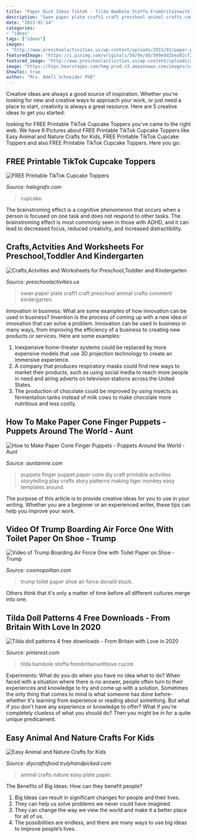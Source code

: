 ```yaml
---
title: "Paper Duck Ideas Tiktok - Tilda Bambole Stoffa Frombritainwithlove Cucire"
description: "Swan paper plate craft1 craft preschool animal crafts comment kindergarten"
date: "2023-01-14"
categories:
- "ideas"
tags: ["ideas"]
images:
- "http://www.preschoolactivities.us/wp-content/uploads/2015/01/paper-plate-swan-craft1.jpg"
featuredImage: "https://i.pinimg.com/originals/50/9e/dd/509edd2bea92cf26418a6b3d21b9cb91.jpg"
featured_image: "http://www.preschoolactivities.us/wp-content/uploads/2015/01/paper-plate-swan-craft1.jpg"
image: "https://hips.hearstapps.com/hmg-prod.s3.amazonaws.com/images/screen-shot-2018-10-05-at-5-53-13-am-1538733075.png?crop=1.00xw:0.892xh;0,0.0997xh&amp;resize=1200:*"
ShowToc: true
author: "Mrs. Adell Schneider PhD"
---
```



Creative ideas are always a good source of inspiration. Whether you're looking for new and creative ways to approach your work, or just need a place to start, creativity is always a great resource. Here are 5 creative ideas to get you started: 

	

		
looking for FREE Printable TikTok Cupcake Toppers you've came to the right web. We have 6 Pictures about FREE Printable TikTok Cupcake Toppers like Easy Animal and Nature Crafts for Kids, FREE Printable TikTok Cupcake Toppers and also FREE Printable TikTok Cupcake Toppers. Here you go:
		
    
## FREE Printable TikTok Cupcake Toppers

<img loading=lazy src="https://halegrafx.com/wp-content/uploads/2021/08/free-tiktok-cupcake-toppers.jpg?491598" onerror="this.onerror=null;this.src='https://tse2.mm.bing.net/th?id=OIP.0GtJOx7Hr2_3r-pcU1aPdgHaKN&amp;pid=15.1';" alt="FREE Printable TikTok Cupcake Toppers">

_Source: halegrafx.com_

>cupcake. 

	

The brainstroming effect is a cognitive phenomenon that occurs when a person is focused on one task and does not respond to other tasks. The brainstroming effect is most commonly seen in those with ADHD, and it can lead to decreased focus, reduced creativity, and increased distractibility.

    
## Crafts,Actvities And Worksheets For Preschool,Toddler And Kindergarten

<img loading=lazy src="http://www.preschoolactivities.us/wp-content/uploads/2015/01/paper-plate-swan-craft1.jpg" onerror="this.onerror=null;this.src='https://tse2.mm.bing.net/th?id=OIP.je8B2TjjUhdhLPNFq-gNawHaFj&amp;pid=15.1';" alt="Crafts,Actvities and Worksheets for Preschool,Toddler and Kindergarten">

_Source: preschoolactivities.us_

>swan paper plate craft1 craft preschool animal crafts comment kindergarten. 

	

Innovation in business: What are some examples of how innovation can be used in business?
Invention is the process of coming up with a new idea or innovation that can solve a problem. Innovation can be used in business in many ways, from improving the efficiency of a business to creating new products or services. Here are some examples: 
1. Inexpensive home-theater systems could be replaced by more expensive models that use 3D projection technology to create an immersive experience. 
2. A company that produces respiratory masks could find new ways to market their products, such as using social media to reach more people in need and airing adverts on television stations across the United States. 
3. The production of chocolate could be improved by using insects as fermentation tanks instead of milk cows to make chocolate more nutritious and less costly. 

    
## How To Make Paper Cone Finger Puppets - Puppets Around The World - Aunt

<img loading=lazy src="http://www.auntannie.com/Puppets/ConeFinger/ConePuppets440.jpg" onerror="this.onerror=null;this.src='https://tse3.mm.bing.net/th?id=OIP.8tW-J5LkL-DgtzNc4-FzjwHaFj&amp;pid=15.1';" alt="How to Make Paper Cone Finger Puppets - Puppets Around the World - Aunt">

_Source: auntannie.com_

>puppets finger puppet paper cone diy craft printable activities storytelling play crafts story patterns making tiger monkey easy templates around. 

	

The purpose of this article is to provide creative ideas for you to use in your writing. Whether you are a beginner or an experienced writer, these tips can help you improve your work.

    
## Video Of Trump Boarding Air Force One With Toilet Paper On Shoe - Trump

<img loading=lazy src="https://hips.hearstapps.com/hmg-prod.s3.amazonaws.com/images/screen-shot-2018-10-05-at-5-53-13-am-1538733075.png?crop=1.00xw:0.892xh;0,0.0997xh&amp;resize=1200:*" onerror="this.onerror=null;this.src='https://tse3.mm.bing.net/th?id=OIP.XbGfsLknh_VvtN451Yb8UQHaDt&amp;pid=15.1';" alt="Video of Trump Boarding Air Force One with Toilet Paper on Shoe - Trump">

_Source: cosmopolitan.com_

>trump toilet paper shoe air force donald stuck. 

	

Others think that it's only a matter of time before all different cultures merge into one.

    
## Tilda Doll Patterns 4 Free Downloads - From Britain With Love In 2020

<img loading=lazy src="https://i.pinimg.com/originals/50/9e/dd/509edd2bea92cf26418a6b3d21b9cb91.jpg" onerror="this.onerror=null;this.src='https://tse4.mm.bing.net/th?id=OIP.4Q1VvxwBqFpF9vq1DL2qLQHaLG&amp;pid=15.1';" alt="Tilda doll patterns 4 free downloads - From Britain with Love in 2020">

_Source: pinterest.com_

>tilda bambole stoffa frombritainwithlove cucire. 

	

Experiments: What do you do when you have no idea what to do?
When faced with a situation where there is no answer, people often turn to their experiences and knowledge to try and come up with a solution. Sometimes the only thing that comes to mind is what someone has done before- whether it's learning from experience or reading about something. But what if you don't have any experience or knowledge to offer? What if you're completely clueless of what you should do? Then you might be in for a quite unique predicament.

    
## Easy Animal And Nature Crafts For Kids

<img loading=lazy src="http://diycraftsfood.trulyhandpicked.com/wp-content/uploads/2016/04/Kids-animal-activities_s9v.jpg" onerror="this.onerror=null;this.src='https://tse4.mm.bing.net/th?id=OIP.4SANy5Zhl-dy9DYPenYdtQHaLH&amp;pid=15.1';" alt="Easy Animal and Nature Crafts for Kids">

_Source: diycraftsfood.trulyhandpicked.com_

>animal crafts nature easy plate paper. 

	

The Benefits of Big Ideas: How can they benefit people?
1. Big Ideas can result in significant changes for people and their lives.
2. They can help us solve problems we never could have imagined.
3. They can change the way we view the world and make it a better place for all of us.
4. The possibilities are endless, and there are many ways to use big ideas to improve people’s lives.

